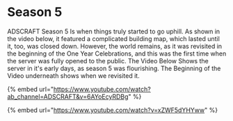 # Season 5

ADSCRAFT Season 5 Is when things truly started to go uphill. As shown in the video below, it featured a complicated building map, which lasted until it, too, was closed down. However, the world remains, as it was revisited in the beginning of the One Year Celebrations, and this was the first time when the server was fully opened to the public. The Video Below Shows the server in it's early days, as season 5 was flourishing. The Beginning of the Video underneath shows when we revisited it.

{% embed url="https://www.youtube.com/watch?ab_channel=ADSCRAFT&v=6AYoEcyRDBg" %}

{% embed url="https://www.youtube.com/watch?v=xZWF5dYHYww" %}
